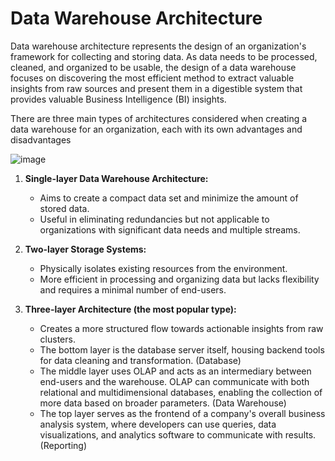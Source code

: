 # Data Warehouse Architecture

Data warehouse architecture represents the design of an organization's framework for collecting and storing data. As data needs to be processed, cleaned, and organized to be usable, the design of a data warehouse focuses on discovering the most efficient method to extract valuable insights from raw sources and present them in a digestible system that provides valuable Business Intelligence (BI) insights.

There are three main types of architectures considered when creating a data warehouse for an organization, each with its own advantages and disadvantages

![image](https://github.com/aysegulyigitbi/DWH/assets/127193220/deb57ab8-84eb-433f-86a4-881e9cb7f460)


1. **Single-layer Data Warehouse Architecture:**
   - Aims to create a compact data set and minimize the amount of stored data.
   - Useful in eliminating redundancies but not applicable to organizations with significant data needs and multiple streams.

2. **Two-layer Storage Systems:**
   - Physically isolates existing resources from the environment.
   - More efficient in processing and organizing data but lacks flexibility and requires a minimal number of end-users.

3. **Three-layer Architecture (the most popular type):**
   - Creates a more structured flow towards actionable insights from raw clusters.
   - The bottom layer is the database server itself, housing backend tools for data cleaning and transformation. (Database)
   - The middle layer uses OLAP and acts as an intermediary between end-users and the warehouse. OLAP can communicate with both relational and multidimensional databases, enabling the collection of more data based on broader parameters. (Data Warehouse)
   - The top layer serves as the frontend of a company's overall business analysis system, where developers can use queries, data visualizations, and analytics software to communicate with results. (Reporting)
